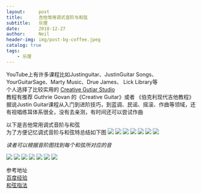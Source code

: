 ```yaml
---
layout:     post
title:      吉他常用调式音阶与和弦
subtitle:   乐理
date:       2018-12-27
author:     Neil
header-img: img/post-bg-coffee.jpeg
catalog: true
tags:
    - 乐理
---
```


YouTube上有许多课程比如Justinguitar、JustinGuitar Songs、YourGuitarSage、Marty Music、Drue James、 Lick Library等  
个人选择了比较实用的
[Creative Gutiar Studio](https://www.youtube.com/user/creativeguitarstudio/featured)  
教程有推荐 Guthrie Govan 的《Creative Guitar》或者 《伯克利现代吉他教程》  
据说Justin Guitar课程从入门到进阶技巧，到蓝调、民谣、摇滚、作曲等领域，还有视唱练耳体系很全，没有去亲测，有时间还可以尝试作曲


以下是吉他常用调式音阶与和弦  
为了方便记忆调式音阶与和弦特总结如下图
![](https://ws4.sinaimg.cn/large/006tNbRwly1fyl3mkvbbsj30kl06779m.jpg)
![](https://ws1.sinaimg.cn/large/006tNbRwly1fyl3riu7rsj30kh05xgqu.jpg)
![](https://ws3.sinaimg.cn/large/006tNbRwly1fyl3lk4rmcj30kf069tdr.jpg)
![](https://ws1.sinaimg.cn/large/006tNbRwly1fyl3nxo5opj30ke05ujwi.jpg)
![](https://ws1.sinaimg.cn/large/006tNbRwly1fyl3n2bxptj30ka05uaf7.jpg)
![](https://ws2.sinaimg.cn/large/006tNbRwly1fyl3nmf0rjj30kc06a0xy.jpg)
![](https://ws4.sinaimg.cn/large/006tNbRwly1fyl3pxt630j30kf066dl3.jpg)

*读者可以根据音阶图找到每个和弦所对应的音*

![](https://ws1.sinaimg.cn/large/006tNbRwly1fyl4d1nnxjj32xw0mwtex.jpg)
![](https://ws4.sinaimg.cn/large/006tNbRwly1fyl4djxxw7j32y00ngdm5.jpg)
![](https://ws4.sinaimg.cn/large/006tNbRwly1fyl4dujj95j32xo0nkq9b.jpg)
![](https://ws1.sinaimg.cn/large/006tNbRwly1fyl4e1zg2rj32xs0ncwkk.jpg)
![](https://ws3.sinaimg.cn/large/006tNbRwly1fyl4ec0pgbj32xk0o0dm2.jpg)
![](https://ws3.sinaimg.cn/large/006tNbRwly1fyl4ensb0aj32xw0nodm9.jpg)
![](https://ws2.sinaimg.cn/large/006tNbRwly1fyl4ex7l0lj32xw0ns7av.jpg)

参考地址  
[百度经验](https://jingyan.baidu.com/article/0f5fb099e2fe236d8334ea31.html)  
[和弦指法](http://www.17jita.com/hexian/)